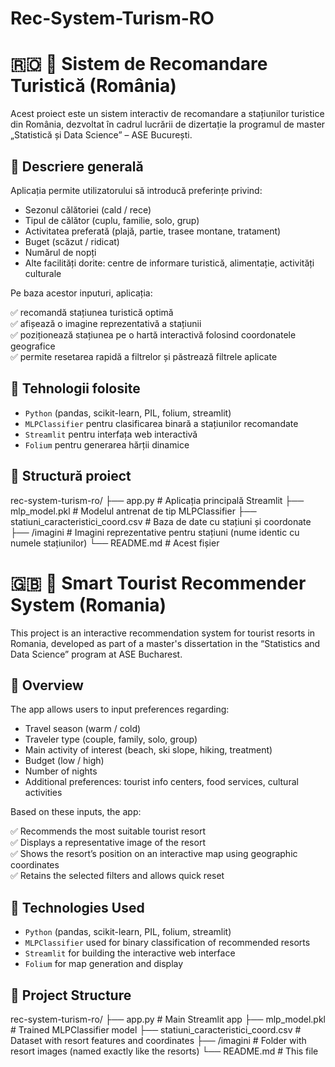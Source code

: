 ﻿# Rec-System-Turism-RO
# 🇷🇴 🧠 Sistem de Recomandare Turistică (România)

Acest proiect este un sistem interactiv de recomandare a stațiunilor turistice din România, dezvoltat în cadrul lucrării de dizertație la programul de master „Statistică și Data Science” – ASE București.

## 📌 Descriere generală

Aplicația permite utilizatorului să introducă preferințe privind:

- Sezonul călătoriei (cald / rece)
- Tipul de călător (cuplu, familie, solo, grup)
- Activitatea preferată (plajă, partie, trasee montane, tratament)
- Buget (scăzut / ridicat)
- Numărul de nopți
- Alte facilități dorite: centre de informare turistică, alimentație, activități culturale

Pe baza acestor inputuri, aplicația:

✅ recomandă stațiunea turistică optimă  
✅ afișează o imagine reprezentativă a stațiunii  
✅ poziționează stațiunea pe o hartă interactivă folosind coordonatele geografice  
✅ permite resetarea rapidă a filtrelor și păstrează filtrele aplicate

## 🧠 Tehnologii folosite

- `Python` (pandas, scikit-learn, PIL, folium, streamlit)
- `MLPClassifier` pentru clasificarea binară a stațiunilor recomandate
- `Streamlit` pentru interfața web interactivă
- `Folium` pentru generarea hărții dinamice

## 📁 Structură proiect

rec-system-turism-ro/
├── app.py # Aplicația principală Streamlit
├── mlp_model.pkl # Modelul antrenat de tip MLPClassifier
├── statiuni_caracteristici_coord.csv # Baza de date cu stațiuni și coordonate
├── /imagini # Imagini reprezentative pentru stațiuni (nume identic cu numele stațiunilor)
└── README.md # Acest fișier

# 🇬🇧 🧠 Smart Tourist Recommender System (Romania)

This project is an interactive recommendation system for tourist resorts in Romania, developed as part of a master's dissertation in the “Statistics and Data Science” program at ASE Bucharest.

## 📌 Overview

The app allows users to input preferences regarding:

- Travel season (warm / cold)
- Traveler type (couple, family, solo, group)
- Main activity of interest (beach, ski slope, hiking, treatment)
- Budget (low / high)
- Number of nights
- Additional preferences: tourist info centers, food services, cultural activities

Based on these inputs, the app:

✅ Recommends the most suitable tourist resort  
✅ Displays a representative image of the resort  
✅ Shows the resort’s position on an interactive map using geographic coordinates  
✅ Retains the selected filters and allows quick reset  

## 🧠 Technologies Used

- `Python` (pandas, scikit-learn, PIL, folium, streamlit)
- `MLPClassifier` used for binary classification of recommended resorts
- `Streamlit` for building the interactive web interface
- `Folium` for map generation and display

## 📁 Project Structure

rec-system-turism-ro/
├── app.py # Main Streamlit app
├── mlp_model.pkl # Trained MLPClassifier model
├── statiuni_caracteristici_coord.csv # Dataset with resort features and coordinates
├── /imagini # Folder with resort images (named exactly like the resorts)
└── README.md # This file
